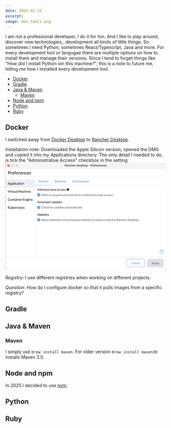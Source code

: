 ```yaml
---
date: 2025-01-15
excerpt: 
image: dev_tools.png
---
```



I am not a professional developer, I do it for fun. And I like to play around, discover new technologies,. development all kinds of little things. So sometimes I need Python, sometimes React/Typescript, Java and more. For every development tool or langugae there are multiple options on how to install them and manage their versions. Since I tend to forget things like "How did I install Python oin this machine?", this is a note to future me, telling me how I installed every development tool.

- [Docker](#docker)
- [Gradle](#gradle)
- [Java \& Maven](#java--maven)
  - [Maven](#maven)
- [Node and npm](#node-and-npm)
- [Python](#python)
- [Ruby](#ruby)

## Docker
I switched away from [Docker Desktop](https://www.docker.com/products/docker-desktop/) to [Rancher Desktop](https://rancherdesktop.io).

Installation note: Downloaded the Apple Silicon version, opened the DMG and copied it into my Applications directory. The only detail I needed to do, is tick the "Administrative Access" checkbox in the setting.
![alt text](image.png)

*Registry*: I use different registries when working on different projects. 

*Question*: How do I configure docker so that it pulls images from a specific registry?

## Gradle

## Java & Maven

### Maven
I simply use `brew install maven`. For older version `brew install maven30` installs Maven 3.0.

## Node and npm

In 2025 I decided to use [nvm](https://github.com/nvm-sh/nvm). 

## Python

## Ruby

